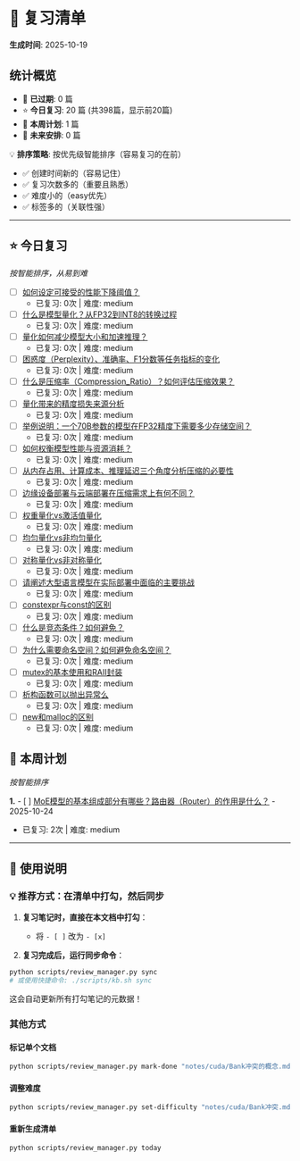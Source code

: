 # 📅 复习清单

**生成时间**: 2025-10-19

## 统计概览

- 🔴 **已过期**: 0 篇
- ⭐ **今日复习**: 20 篇 (共398篇，显示前20篇)
- 📅 **本周计划**: 1 篇
- 📆 **未来安排**: 0 篇

💡 **排序策略**: 按优先级智能排序（容易复习的在前）
- ✅ 创建时间新的（容易记住）
- ✅ 复习次数多的（重要且熟悉）
- ✅ 难度小的（easy优先）
- ✅ 标签多的（关联性强）

---

## ⭐ 今日复习

_按智能排序，从易到难_

- [ ] [如何设定可接受的性能下降阈值？](notes/精通大模型压缩技术/如何设定可接受的性能下降阈值？.md)
  - 已复习: 0次 | 难度: medium 
- [ ] [什么是模型量化？从FP32到INT8的转换过程](notes/精通大模型压缩技术/什么是模型量化？从FP32到INT8的转换过程.md)
  - 已复习: 0次 | 难度: medium 
- [ ] [量化如何减少模型大小和加速推理？](notes/精通大模型压缩技术/量化如何减少模型大小和加速推理？.md)
  - 已复习: 0次 | 难度: medium 
- [ ] [困惑度（Perplexity）、准确率、F1分数等任务指标的变化](notes/精通大模型压缩技术/困惑度（Perplexity）、准确率、F1分数等任务指标的变化.md)
  - 已复习: 0次 | 难度: medium 
- [ ] [什么是压缩率（Compression_Ratio）？如何评估压缩效果？](notes/精通大模型压缩技术/什么是压缩率（Compression_Ratio）？如何评估压缩效果？.md)
  - 已复习: 0次 | 难度: medium 
- [ ] [量化带来的精度损失来源分析](notes/精通大模型压缩技术/量化带来的精度损失来源分析.md)
  - 已复习: 0次 | 难度: medium 
- [ ] [举例说明：一个70B参数的模型在FP32精度下需要多少存储空间？](notes/精通大模型压缩技术/举例说明：一个70B参数的模型在FP32精度下需要多少存储空间？.md)
  - 已复习: 0次 | 难度: medium 
- [ ] [如何权衡模型性能与资源消耗？](notes/精通大模型压缩技术/如何权衡模型性能与资源消耗？.md)
  - 已复习: 0次 | 难度: medium 
- [ ] [从内存占用、计算成本、推理延迟三个角度分析压缩的必要性](notes/精通大模型压缩技术/从内存占用、计算成本、推理延迟三个角度分析压缩的必要性.md)
  - 已复习: 0次 | 难度: medium 
- [ ] [边缘设备部署与云端部署在压缩需求上有何不同？](notes/精通大模型压缩技术/边缘设备部署与云端部署在压缩需求上有何不同？.md)
  - 已复习: 0次 | 难度: medium 
- [ ] [权重量化vs激活值量化](notes/精通大模型压缩技术/权重量化vs激活值量化.md)
  - 已复习: 0次 | 难度: medium 
- [ ] [均匀量化vs非均匀量化](notes/精通大模型压缩技术/均匀量化vs非均匀量化.md)
  - 已复习: 0次 | 难度: medium 
- [ ] [对称量化vs非对称量化](notes/精通大模型压缩技术/对称量化vs非对称量化.md)
  - 已复习: 0次 | 难度: medium 
- [ ] [请阐述大型语言模型在实际部署中面临的主要挑战](notes/精通大模型压缩技术/请阐述大型语言模型在实际部署中面临的主要挑战.md)
  - 已复习: 0次 | 难度: medium 
- [ ] [constexpr与const的区别](notes/C++/constexpr与const的区别.md)
  - 已复习: 0次 | 难度: medium 
- [ ] [什么是竞态条件？如何避免？](notes/C++/什么是竞态条件？如何避免？.md)
  - 已复习: 0次 | 难度: medium 
- [ ] [为什么需要命名空间？如何避免命名空间？](notes/C++/为什么需要命名空间？如何避免命名空间？.md)
  - 已复习: 0次 | 难度: medium 
- [ ] [mutex的基本使用和RAII封装](notes/C++/mutex的基本使用和RAII封装.md)
  - 已复习: 0次 | 难度: medium 
- [ ] [析构函数可以抛出异常么](notes/C++/析构函数可以抛出异常么.md)
  - 已复习: 0次 | 难度: medium 
- [ ] [new和malloc的区别](notes/C++/new和malloc的区别.md)
  - 已复习: 0次 | 难度: medium 

## 📅 本周计划

_按智能排序_

**1.** - [ ] [MoE模型的基本组成部分有哪些？路由器（Router）的作用是什么？](notes/熟悉大语言模型推理优化-技术层次/MoE模型的基本组成部分有哪些？路由器（Router）的作用是什么？.md) - 2025-10-24
  - 已复习: 2次 | 难度: medium

---

## 📖 使用说明

### 💡 推荐方式：在清单中打勾，然后同步

1. **复习笔记时，直接在本文档中打勾**：
   - 将 `- [ ]` 改为 `- [x]`
   
2. **复习完成后，运行同步命令**：
```bash
python scripts/review_manager.py sync
# 或使用快捷命令: ./scripts/kb.sh sync
```

这会自动更新所有打勾笔记的元数据！

### 其他方式

#### 标记单个文档
```bash
python scripts/review_manager.py mark-done "notes/cuda/Bank冲突的概念.md"
```

#### 调整难度
```bash
python scripts/review_manager.py set-difficulty "notes/cuda/Bank冲突.md" hard
```

#### 重新生成清单
```bash
python scripts/review_manager.py today
```

